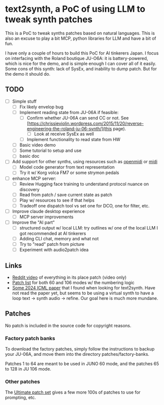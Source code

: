 # text2synth, a PoC of using LLM to tweak synth patches

This is a PoC to tweak synths patches based on natural languages. This is also
an excuse to play a bit MCP, python libraries for LLM and have a bit of
fun.

I have only a couple of hours to build this PoC for AI tinkerers Japan.
I focus on interfacing with the Roland boutique JU-O6A: it is battery-powered,
which is nice for the demo, and is simple enough I can cover all of it easily.
Some cons of this synth: lack of SysEx, and inability to dump patch. But for the
demo it should do.

## TODO

- [ ] Simple stuff
  - [ ] Fix likely envelop bug
  - [ ] Implement reading state from JU-06A if feasible:
      - [ ] Confirm whether JU-06A can send CC or not. See
      [https://chrissieviolin.wordpress.com/2015/11/20/reverse-engineering-the-roland-ju-06-synth/](this page).
        - [ ] Look at receive SysEx as well
      - [ ] Implement functionality to read state from HW
  - [ ] Basic video demo
  - [ ] Some tutorial to setup and use
  - [ ] basic doc
- [ ] Add support for other synths, using resources such as
[openmidi](https://github.com/Morningstar-Engineering/openmidi) or
[midi](https://github.com/pencilresearch/midi/)
  - [ ] Model code generator from text representation
  - [ ] Try it w/ Korg volca FM7 or some strymon pedals
- [ ] enhance MCP server:
  - [ ] Review Hugging face training to understand protocol nuance on
  discovery
  - [ ] Read from patch / save current state as patch
  - [ ] Play w/ resources to see if that helps
  - [ ] Tradeoff one dispatch tool vs set one for DCO, one for filter, etc.
- [ ] Improve claude desktop experience
  - [ ] MCP server improvements
- [ ] Improve the "AI part"
  - [ ] structured output w/ local LLM: try outlines w/ one of the local LLM I got recommended at AI tinkerers
  - [ ] Adding CLI chat, memory and what not
  - [ ] Try to "read" patch from picture
  - [ ] Experiment with audio2patch idea

## Links

- [Reddit
video](https://www.reddit.com/r/synthesizers/comments/ndmeze/everything_in_its_right_place_roland_ju06a_patch)
of everything in its place patch (video only)
- [Patch list](https://sunshine-jones.com/ju-06-ju-06a-patch-exchange/) for
both 60 and 106 modes w/ the numbering logic
- [Some 2024 ICML paper](https://ctag.media.mit.edu/) that I found when looking
  for text2synth. Have not read the paper yet, but seems to be using a virtual
synth to have a loop text -> synth audio -> refine. Our goal here is much more
mundane.

## Patches

No patch is included in the source code for copyright reasons.

### Factory patch banks

To download the factory patches, simply follow the instructions to backup your
JU-06A, and move them into the directory patches/factory-banks.

Patches 1 to 64 are meant to be used in JUNO 60 mode, and the patches 65 to 128
in JU 106 mode.

### Other patches

The [Ultimate patch set](https://rekkerd.org/patches/plug-in/ju-06a/) gives a few more 100s of patches to use for prompting, etc.
